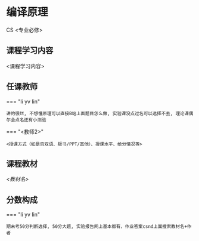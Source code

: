 # 编译原理
<div class="badges">
<span class="badge cs-badge">CS <专业必修></span>
</div>


## 课程学习内容

<课程学习内容>

## 任课教师

=== "li yv lin"

    讲的很烂, 不想懂原理可以直接B站上面题目怎么做, 实验课没点过名可以选择不去, 理论课偶尔会点名还有小测验

=== "<教师2>" 

    <授课方式（如是否双语、板书/PPT/其他）、授课水平、给分情况等>



## 课程教材

*<教材名>*

## 分数构成

=== "li yv lin"

    期末考50分判断选择, 50分大题, 实验报告网上基本都有，作业答案csnd上面搜索教材名+作者
    